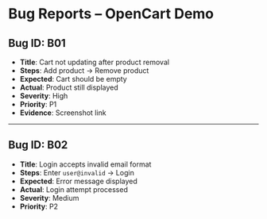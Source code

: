 # Bug Reports – OpenCart Demo

## Bug ID: B01
- **Title**: Cart not updating after product removal
- **Steps**: Add product → Remove product
- **Expected**: Cart should be empty
- **Actual**: Product still displayed
- **Severity**: High
- **Priority**: P1
- **Evidence**: Screenshot link

---

## Bug ID: B02
- **Title**: Login accepts invalid email format
- **Steps**: Enter `user@invalid` → Login
- **Expected**: Error message displayed
- **Actual**: Login attempt processed
- **Severity**: Medium
- **Priority**: P2
